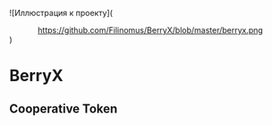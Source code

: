 ![Иллюстрация к проекту](<div align="center">https://github.com/Filinomus/BerryX/blob/master/berryx.png</div>)
# BerryX
<h2>Cooperative Token</h2>
